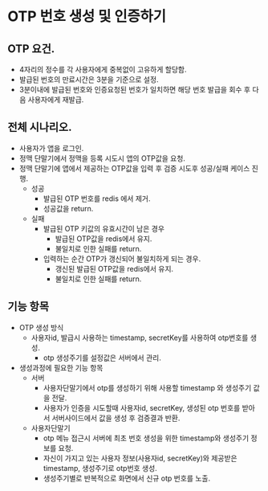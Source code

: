 # OTP 번호 생성 및 인증하기
## OTP 요건.
* 4자리의 정수를 각 사용자에게 중복없이 고유하게 할당함.
* 발급된 번호의 만료시간은 3분을 기준으로 설정.
* 3분이내에 발급된 번호와 인증요청된 번호가 일치하면 해당 번호 발급을 회수 후 다음 사용자에게 재발급.

## 전체 시나리오.
* 사용자가 앱을 로그인.
* 정맥 단말기에서 정맥을 등록 시도시 앱의 OTP값을 요청.
* 정맥 단말기에 앱에서 제공하는 OTP값을 입력 후 검증 시도후 성공/실패 케이스 진행.
  * 성공
    * 발급된 OTP 번호를 redis 에서 제거.
    * 성공값을 return.
  * 실패 
    * 발급된 OTP 키값의 유효시간이 남은 경우
      * 발급된 OTP값을 redis에서 유지.
      * 불일치로 인한 실패를 return.
    * 입력하는 순간 OTP가 갱신되어 불일치하게 되는 경우.
      * 갱신된 발급된 OTP값을 redis에서 유지.
      * 불일치로 인한 실패를 return.
## 기능 항목
* OTP 생성 방식
  * 사용자id, 발급시 사용하는 timestamp, secretKey를 사용하여 otp번호를 생성.
    * otp 생성주기를 설정값은 서버에서 관리.
* 생성과정에 필요한 기능 항목
  * 서버
    * 사용자단말기에서 otp를 생성하기 위해 사용할 timestamp 와 생성주기 값을 전달.
    * 사용자가 인증을 시도할때 사용자id, secretKey, 생성된 otp 번호를 받아서 서버사이드에서 값을 생성 후 검증결과 반환. 
  * 사용자단말기
    * otp 메뉴 접근시 서버에 최초 번호 생성을 위한 timestamp와 생성주기 정보를 요청.
    * 자신이 가지고 있는 사용자 정보(사용자id, secretKey)와 제공받은 timestamp, 생성주기로 otp번호 생성.
    * 생성주기별로 반복적으로 화면에서 신규 otp 번호를 노출.